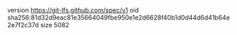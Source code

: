 version https://git-lfs.github.com/spec/v1
oid sha256:81d32d9eac81e35664049fbe950e1e2d6628f40b1d0d44d6d41b64e2e7f2c37d
size 5082
